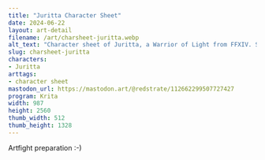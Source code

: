 ```yaml
---
title: "Juritta Character Sheet"
date: 2024-06-22
layout: art-detail
filename: /art/charsheet-juritta.webp
alt_text: "Character sheet of Juritta, a Warrior of Light from FFXIV. She's a Viera, and clad in a green-ish dancers outfit. She has her hair tied up on one side, while letting the rest loose."
slug: charsheet-juritta
characters:
- Juritta
arttags:
- character sheet
mastodon_url: https://mastodon.art/@redstrate/112662299507727427
program: Krita
width: 987
height: 2560
thumb_width: 512
thumb_height: 1328
---
```

Artfight preparation :-)
